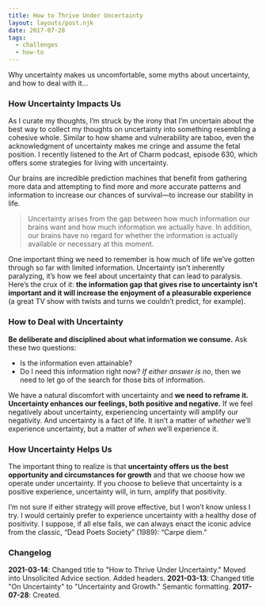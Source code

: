 ```yaml
---
title: How to Thrive Under Uncertainty
layout: layouts/post.njk
date: 2017-07-28
tags:
  - challenges
  - how-to
---
```

Why uncertainty makes us uncomfortable, some myths about uncertainty, and how to deal with it...
<!-- excerpt -->

### How Uncertainty Impacts Us
As I curate my thoughts, I’m struck by the irony that I’m uncertain about the best way to collect my thoughts on uncertainty into something resembling a cohesive whole. Similar to how shame and vulnerability are taboo, even the acknowledgment of uncertainty makes me cringe and assume the fetal position. I recently listened to the Art of Charm podcast, episode 630, which offers some strategies for living with uncertainty.

Our brains are incredible prediction machines that benefit from gathering more data and attempting to find more and more accurate patterns and information to increase our chances of survival—to increase our stability in life. 

> Uncertainty arises from the gap between how much information our brains want and how much information we actually have. In addition, our brains have no regard for whether the information is actually available or necessary at this moment.

One important thing we need to remember is how much of life we’ve gotten through so far with limited information. Uncertainty isn’t inherently paralyzing, it’s how we feel about uncertainty that can lead to paralysis. Here’s the crux of it: **the information gap that gives rise to uncertainty isn't important and it will increase the enjoyment of a pleasurable experience** (a great TV show with twists and turns we couldn’t predict, for example).

### How to Deal with Uncertainty
**Be deliberate and disciplined about what information we consume.** Ask these two questions: 
* Is the information even attainable? 
* Do I need this information right now? 
*If either answer is no*, then we need to let go of the search for those bits of information.

We have a natural discomfort with uncertainty and **we need to reframe it. Uncertainty enhances our feelings, both positive and negative.** If we feel negatively about uncertainty, experiencing uncertainty will amplify our negativity. And uncertainty is a fact of life. It isn’t a matter of *whether* we’ll experience uncertainty, but a matter of *when* we’ll experience it. 

### How Uncertainty Helps Us
The important thing to realize is that **uncertainty offers us the best opportunity and circumstances for growth** and that we choose how we operate under uncertainty. If you choose to believe that uncertainty is a positive experience, uncertainty will, in turn, amplify that positivity.

I’m not sure if either strategy will prove effective, but I won’t know unless I try. I would certainly prefer to experience uncertainty with a healthy dose of positivity. I suppose, if all else fails, we can always enact the iconic advice from the classic, “Dead Poets Society” (1989): “Carpe diem.”

### Changelog
**2021-03-14**: Changed title to "How to Thrive Under Uncertainty." Moved into Unsolicited Advice section. Added headers. 
**2021-03-13**: Changed title "On Uncertainty" to "Uncertainty and Growth." Semantic formatting. 
**2017-07-28**: Created.
